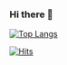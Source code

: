### Hi there 👋

[![Top Langs](https://github-readme-stats.vercel.app/api/top-langs/?username=OleksiiKhrapal)](https://github.com/OleksiiKhrapal/github-readme-stats)


[![Hits](https://u8views.com/api/v1/github/profiles/89572004/views/day-week-month-total-count.svg)](https://u8views.com/github/OleksiiKhrapal)

<!--
**OleksiiKhrapal/OleksiiKhrapal** is a ✨ _special_ ✨ repository because its `README.md` (this file) appears on your GitHub profile.

Here are some ideas to get you started:

- 🔭 I’m currently working on ...
- 🌱 I’m currently learning ...
- 👯 I’m looking to collaborate on ...
- 🤔 I’m looking for help with ...
- 💬 Ask me about ...
- 📫 How to reach me: ...
- 😄 Pronouns: ...
- ⚡ Fun fact: ...
-->
